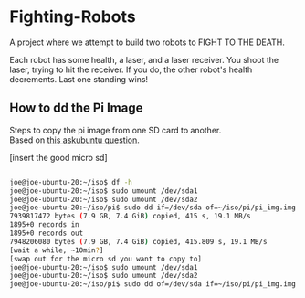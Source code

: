 # Fighting-Robots
A project where we attempt to build two robots to FIGHT TO THE DEATH.

Each robot has some health, a laser, and a laser receiver. You shoot the laser, trying to hit the receiver. If you do, the other robot's health decrements. Last one standing wins!

## How to dd the Pi Image
Steps to copy the pi image from one SD card to another.  
Based on [this askubuntu question](https://askubuntu.com/questions/227924/sd-card-cloning-using-the-dd-command).

[insert the good micro sd]

```bash

joe@joe-ubuntu-20:~/iso$ df -h
joe@joe-ubuntu-20:~/iso$ sudo umount /dev/sda1
joe@joe-ubuntu-20:~/iso$ sudo umount /dev/sda2
joe@joe-ubuntu-20:~/iso/pi$ sudo dd if=/dev/sda of=~/iso/pi/pi_img.img bs=4M status=progress
7939817472 bytes (7.9 GB, 7.4 GiB) copied, 415 s, 19.1 MB/s
1895+0 records in
1895+0 records out
7948206080 bytes (7.9 GB, 7.4 GiB) copied, 415.809 s, 19.1 MB/s
[wait a while, ~10min?]
[swap out for the micro sd you want to copy to]
joe@joe-ubuntu-20:~/iso$ sudo umount /dev/sda1
joe@joe-ubuntu-20:~/iso$ sudo umount /dev/sda2
joe@joe-ubuntu-20:~/iso/pi$ sudo dd of=/dev/sda if=~/iso/pi/pi_img.img bs=4M status=progress

```
